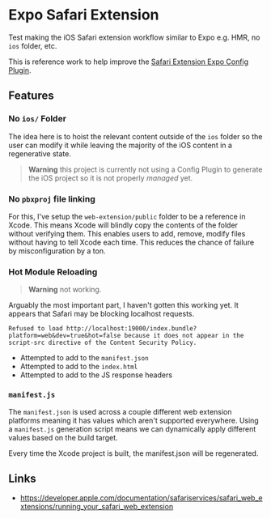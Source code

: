 # Expo Safari Extension

Test making the iOS Safari extension workflow similar to Expo e.g. HMR, no `ios` folder, etc.

This is reference work to help improve the [Safari Extension Expo Config Plugin](https://github.com/andrew-levy/react-native-safari-extension).

## Features

### No `ios/` Folder

The idea here is to hoist the relevant content outside of the `ios` folder so the user can modify it while leaving the majority of the iOS content in a regenerative state.

> **Warning** this project is currently not using a Config Plugin to generate the iOS project so it is not properly _managed_ yet.

### No `pbxproj` file linking

For this, I've setup the `web-extension/public` folder to be a reference in Xcode. This means Xcode will blindly copy the contents of the folder without verifying them. This enables users to add, remove, modify files without having to tell Xcode each time. This reduces the chance of failure by misconfiguration by a ton.

### Hot Module Reloading

> **Warning** not working.


Arguably the most important part, I haven't gotten this working yet. It appears that Safari may be blocking localhost requests.

```
Refused to load http://localhost:19000/index.bundle?platform=web&dev=true&hot=false because it does not appear in the script-src directive of the Content Security Policy.
```
- Attempted to add to the `manifest.json`
- Attempted to add to the `index.html`
- Attempted to add to the JS response headers

### `manifest.js`

The `manifest.json` is used across a couple different web extension platforms meaning it has values which aren't supported everywhere. Using a `manifest.js` generation script means we can dynamically apply different values based on the build target.

Every time the Xcode project is built, the manifest.json will be regenerated.

## Links

- https://developer.apple.com/documentation/safariservices/safari_web_extensions/running_your_safari_web_extension